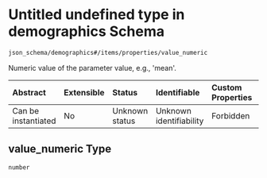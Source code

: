 # Untitled undefined type in demographics Schema

```txt
json_schema/demographics#/items/properties/value_numeric
```

Numeric value of the parameter value, e.g., 'mean'.

| Abstract            | Extensible | Status         | Identifiable            | Custom Properties | Additional Properties | Access Restrictions | Defined In                                                                                                  |
| :------------------ | :--------- | :------------- | :---------------------- | :---------------- | :-------------------- | :------------------ | :---------------------------------------------------------------------------------------------------------- |
| Can be instantiated | No         | Unknown status | Unknown identifiability | Forbidden         | Allowed               | none                | [demographics.schema.json\*](../../out/schemas/sub-schemas/demographics.schema.json "open original schema") |

## value\_numeric Type

`number`
